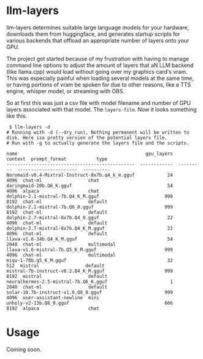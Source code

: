 # llm-layers

llm-layers determines suitable large language models for your hardware, downloads them from huggingface, and generates startup scripts for various backends that offload an appropriate number of layers onto your GPU.

The project got started because of my frustration with having to manage command line options to adjust the amount of layers that aN LLM backend (like llama.cpp) would load without going over my graphics card's vram. This was especially painful when loading several models at the same time, or having portions of vram be spoken for due to other reasons, like a TTS engine, whisper model, or streaming with OBS.

So at first this was just a csv file with model filename and number of GPU layers associated with that model. The `layers-file`. Now it looks something like this.

```
 $ llm-layers -d
# Running with -d (--dry_run), Nothing permanent will be written to disk. Here isa pretty version of the potential layers file.
# Run with -g to actually generate the layers file and the scripts.

name                                               gpu_layers    context  prompt_format           type
-----------------------------------------------  ------------  ---------  ----------------------  ----------
Noromaid-v0.4-Mixtral-Instruct-8x7b.q4_k_m.gguf            24       4096  chat-ml                 chat
daringmaid-20b.Q6_K.gguf                                   54       4096  alpaca                  chat
dolphin-2.1-mistral-7b.Q4_K_M.gguf                        999       8192  chat-ml                 default
dolphin-2.1-mistral-7b.Q8_0.gguf                          999       8192  chat-ml                 default
dolphin-2.7-mixtral-8x7b.Q4_0.gguf                         22       4096  chat-ml                 default
dolphin-2.7-mixtral-8x7b.Q4_K_M.gguf                       22       4096  chat-ml                 default
llava-v1.6-34b.Q4_K_M.gguf                                 54       2048  chat-ml                 multimodal
llava-v1.6-mistral-7b.Q5_K_M.gguf                         999       4096  chat-ml                 multimodal
miqu-1-70b.q5_K_M.gguf                                     32        512  mistral                 default
mistral-7b-instruct-v0.2.Q4_K_M.gguf                      999       8192  mistral                 default
neuralhermes-2.5-mistral-7b.Q6_K.gguf                       1       2048  chat-ml                 default
solar-10.7b-instruct-v1.0.Q8_0.gguf                       999       4096  user-assistant-newline  mini
unholy-v2-13b.Q8_0.gguf                                   666       8192  alpaca                  chat
```

# Usage

Coming soon.


